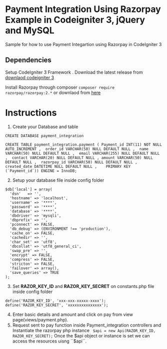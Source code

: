# Payment Integration Using Razorpay Example in Codeigniter 3, jQuery and MySQL
Sample for how to use Payment Integartion using Razorpay in CodeIgniter 3

## Dependencies 
Setup CodeIgniter 3 Framework . Download the latest release from [downlaod codeigniter 3](https://codeigniter.com/userguide3/installation/downloads.html)

Install Razorpay through composer ``` composer require razorpay/razorpay:2.* ``` or downlaod from [here](https://github.com/razorpay/razorpay-php/releases)  
# Instructions 
1. Create your Database  and table  
``` 
CREATE DATABASE payment_integration 
```
    
``` 
CREATE TABLE payment_integration.payment ( Payment_id INT(11) NOT NULL AUTO_INCREMENT ,  order_id VARCHAR(50) NULL DEFAULT NULL ,  name VARCHAR(50) NULL DEFAULT NULL ,  email VARCHAR(255) NULL DEFAULT NULL ,  contact VARCHAR(20) NULL DEFAULT NULL , amount VARCHAR(50) NULL DEFAULT NULL ,  razorpay_id VARCHAR(50) NULL DEFAULT NULL ,  created_date DATETIME NULL DEFAULT NULL ,    PRIMARY KEY  (`Payment_id`)) ENGINE = InnoDB;
```

2. Setup your database file inside config folder  
  ```
  $db['local'] = array(
	'dsn'	=> '',
	'hostname' => 'localhost',
	'username' => '****',
	'password' => '****',
	'database' => '****',
	'dbdriver' => 'mysqli',
	'dbprefix' => '',
	'pconnect' => FALSE,
	'db_debug' => (ENVIRONMENT !== 'production'),
	'cache_on' => FALSE,
	'cachedir' => '',
	'char_set' => 'utf8',
	'dbcollat' => 'utf8_general_ci',
	'swap_pre' => '',
	'encrypt' => FALSE,
	'compress' => FALSE,
	'stricton' => FALSE,
	'failover' => array(),
	'save_queries' => TRUE
);
```
3. Set **RAZOR_KEY_ID** and **RAZOR_KEY_SECRET** on constants.php file inside config folder
  ``` 
  define('RAZOR_KEY_ID', 'xxx-xxx-xxxxx-xxxx');
  define('RAZOR_KEY_SECRET', 'xxxxxxxxxxxxxxx');
  ``` 
4. Enter basic details and amount and click on pay from view page(views/payment.php).
5. Request sent to pay function inside Payment_integration controllers and Instantiate the razorpay php instance ``` $api = new Api(RAZOR_KEY_ID, RAZOR_KEY_SECRET);``` Once the $api object or instance is set we can access the resources uisng ``$api``.
